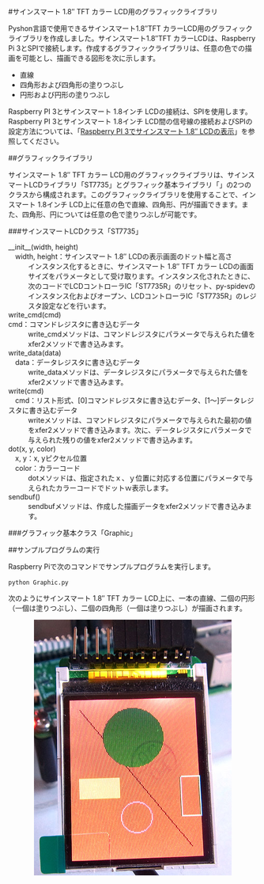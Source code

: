 #サインスマート 1.8″ TFT カラー LCD用のグラフィックライブラリ

Pyshon言語で使用できるサインスマート1.8″TFT カラーLCD用のグラフィックライブラリを作成しました。サインスマート1.8″TFT カラーLCDは、Raspberry Pi 3とSPIで接続します。作成するグラフィックライブラリは、任意の色での描画を可能とし、描画できる図形を次に示します。

* 直線
* 四角形および四角形の塗りつぶし
* 円形および円形の塗りつぶし

Raspberry PI 3とサインスマート 1.8インチ LCDの接続は、SPIを使用します。Raspberry PI 3とサインスマート 1.8インチ LCD間の信号線の接続およびSPIの設定方法については、「[Raspberry PI 3でサインスマート 1.8″ LCDの表示](http://tomosoft.jp/design/?p=7944)」を参照してください。

##グラフィックライブラリ

サインスマート 1.8″ TFT カラー LCD用のグラフィックライブラリは、サインスマートLCDライブラリ「ST7735」とグラフィック基本ライブラリ「」の2つのクラスから構成されます。このグラフィックライブラリを使用することで、インスマート 1.8インチ LCD上に任意の色で直線、四角形、円が描画できます。また、四角形、円については任意の色で塗りつぶしが可能です。

###サインスマートLCDクラス「ST7735」
<dl>
<dt>__init__(width, height)<br>
　width, height：サインスマート 1.8″ LCDの表示画面のドット幅と高さ
</dt>
<dd>インスタンス化するときに、サインスマート 1.8″ TFT カラー LCDの画面サイズをパラメータとして受け取ります。インスタンス化されたときに、次のコードでLCDコントローラIC「ST7735R」のリセット、py-spidevのインスタンス化およびオープン、LCDコントローラIC「ST7735R」のレジスタ設定などを行います。</dd>

<dt>write_cmd(cmd)<br>
cmd：コマンドレジスタに書き込むデータ
<dd>write_cmdメソッドは、コマンドレジスタにパラメータで与えられた値をxfer2メソッドで書き込みます。</dd>

<dt>write_data(data)<br>
　data：データレジスタに書き込むデータ</dt>
<dd>write_dataメソッドは、データレジスタにパラメータで与えられた値をxfer2メソッドで書き込みます。</dd>

<dt>write(cmd)<br>
　cmd：リスト形式、[0]コマンドレジスタに書き込むデータ、[1～]データレジスタに書き込むデータ</dt>
<dd>writeメソッドは、コマンドレジスタにパラメータで与えられた最初の値をxfer2メソッドで書き込みます。次に、データレジスタにパラメータで与えられた残りの値をxfer2メソッドで書き込みます。</dd>

<dt>dot(x, y, color)<br>
　x, y：x, yピクセル位置<br>
　color：カラーコード</dt>
<dd>dotメソッドは、指定されたｘ、ｙ位置に対応する位置にパラメータで与えられたカラーコードでドットｗ表示します。</dd>

<dt>sendbuf()</dt>
<dd>sendbufメソッドは、作成した描画データをxfer2メソッドで書き込みます。</dd>
</dl>


 

###グラフィック基本クラス「Graphic」

##サンプルプログラムの実行

Raspberry Piで次のコマンドでサンプルプログラムを実行します。

```
python Graphic.py
```

次のようにサインスマート 1.8″ TFT カラー LCD上に、一本の直線、二個の円形（一個は塗りつぶし）、二個の四角形（一個は塗りつぶし）が描画されます。
<div align="center" ><img src="https://github.com/tomosoft-jp/SainSmartLcd/blob/master/images/lcd02.jpg"></div>
